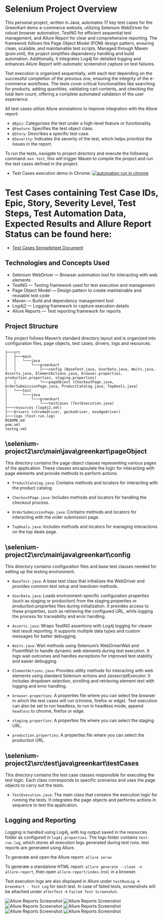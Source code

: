 # Selenium Project Overview

This personal project, written in Java, automates 17 key test cases for the GreenKart demo e-commerce website, utilizing Selenium WebDriver for robust browser automation, TestNG for efficient sequential test management, and Allure Report for clear and comprehensive reporting. The framework follows the Page Object Model (POM) design pattern, ensuring clean, scalable, and maintainable test scripts. Managed through Maven (pom.xml), the project simplifies dependency handling and build automation. Additionally, it integrates Log4j for detailed logging and enhances Allure Report with automatic screenshot capture on test failures.

Test execution is organized sequentially, with each test depending on the successful completion of the previous one, ensuring the integrity of the e-commerce workflows. The tests cover critical functionalities like searching for products, adding quantities, validating cart contents, and checking the total item count, offering a complete automated validation of the user experience.

All test cases utilize Allure annotations to improve integration with the Allure report:

* ```@Epic```: Categorizes the test under a high-level feature or functionality.
* ```@Feature```: Specifies the test object class.
* ```@Story```: Describes a specific test case.
* ```@Severity```: Indicates the severity of the test, which helps prioritize the issues in the report.

To run the tests, navigate to project directory and execute the following command:
	```mvn test```, this will trigger Maven to compile the project and run the test cases defined in the project.

* Test Cases execution demo in Chrome:
[![automation run in chrome](assets/demo.png)](https://www.youtube.com/watch?v=iBN7jS_tjLo)

# Test Cases containing Test Case IDs, Epic, Story, Severity Level, Test Steps, Test Automation Data, Expected Results and Allure Report Status can be found here:
* [Test Cases Spreadsheet Document](https://docs.google.com/spreadsheets/d/1W0hDRaHM6tZHKh8rP9q0Pqd5qYIOr4XIj5_PFjgjEz4/edit?gid=0#gid=0)


## Technologies and Concepts Used

- Selenium WebDriver — Browser automation tool for interacting with web elements
- TestNG — Testing framework used for test execution and management
- Page Object Model — Design pattern to create maintainable and reusable test code
- Maven — Build and dependency management tool
- Log4j2 — Logging framework to capture execution details
- Allure Reports — Test reporting framework for reports


## Project Structure

The project follows Maven’s standard directory layout and is organized into configuration files, page objects, test cases, drivers, logs and resources.

```
├───src
│   ├───main
│   │   └───java
│   │       └───greenkart
│   │           ├───config (BaseTest.java, UserData.java, Waits.java, Asserts.java, ElementActions.java, browser.properties, production.properties, staging.properties)
│   │           └───pageObject (CheckoutPage.java, OrderSubmissionPage.java, ProductCatalog.java, TopDeals.java)
│   └───test
│       └───java
│           └───greenkart
│               └───testCases (TestExecution.java)
├───resources (log4j2.xml)
├───drivers (chromedriver, geckodriver, msedgedriver)
├───logs (test-run.log)
README.md
pom.xml
testng.xml
```


## \selenium-project2\src\main\java\greenkart\pageObject
This directory contains the page object classes representing various pages of the application. These classes encapsulate the logic for interacting with page elements and provide methods to perform actions.

* ```ProductCatalog.java```: Contains methods and locators for interacting with the product catalog.

* ```CheckoutPage.java```: Includes methods and locators for handling the checkout process.

* ```OrderSubmissionPage.java```: Contains methods and locators for interacting with the order submission page.

* ```TopDeals.java```: Includes methods and locators for managing interactions on the top deals page.

## \selenium-project2\src\main\java\greenkart\config
This directory contains configuration files and base test classes needed for setting up the testing environment.

* ```BaseTest.java```: A base test class that initializes the WebDriver and provides common test setup and teardown methods.
	
* ```UserData.java```: Loads environment-specific configuration properties (such as staging or production) from the staging.properties or production.properties files during initialization. It provides access to these properties, such as retrieving the configured URL, while logging the process for traceability and error handling.

* ```Asserts.java```: Wraps TestNG assertions with Log4j logging for clearer test result reporting. It supports multiple data types and custom messages for better debugging.

* ```Waits.java```: Wait methods using Selenium’s WebDriverWait and FluentWait to handle dynamic web elements during test execution. It logs wait outcomes and handles exceptions for improved test stability and easier debugging.

* ```ElementActions.java```: Provides utility methods for interacting with web elements using standard Selenium actions and JavascriptExecutor. It includes dropdown selection, scrolling and retrieving element text with logging and error handling.

* ```browser.properties```: A properties file where you can select the browser in which the test cases will run (chrome, firefox or edge). Test execution can also be set to run headless, to run in headless mode, append ```headless``` to chrome, firefox or edge.

* ```staging.properties```: A properties file where you can select the staging URL.

* ```production.properties```: A properties file where you can select the production URL.

## \selenium-project2\src\test\java\greenkart\testCases
This directory contains the test case classes responsible for executing the test logic. Each class corresponds to specific scenarios and uses the page objects to carry out the tests.

* ```TestExecution.java```: The main class that contains the execution logic for running the tests. It integrates the page objects and performs actions in sequence to test the application.

## Logging and Reporting
Logging is handled using Log4j, with log output saved in the resources folder as configured in ```log4j.properties```.
The logs folder contains ```test-run.log```, which stores all execution logs generated during test runs.
test reports are generated using Allure.

To generate and open the Allure report: ```allure serve```

To generate a standalone HTML report: ```allure generate --clean -o allure-report```, then open ```allure-report/index.html``` in a browser.

Test execution logs are also displayed in Allure under ```testRunLog``` -> ```GreenKart - Test Log``` for each test. In case of failed tests, screenshots will be attached under ```afterTest``` -> ```Failed Test Screenshot```.

![Allure Reports Screenshot](assets/allure-1.png)
![Allure Reports Screenshot](assets/allure-2.png)
![Allure Reports Screenshot](assets/allure-3.png)
![Allure Reports Screenshot](assets/allure-4.png)
![Allure Reports Screenshot](assets/allure-5.png)
![Allure Reports Screenshot](assets/allure-6.png)